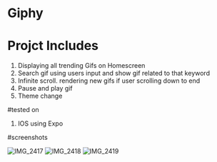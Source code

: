 # Giphy

# Projct Includes
1. Displaying all trending Gifs on Homescreen
2. Search gif using users input and show gif related to that keyword
3. Infinite scroll. rendering new gifs if user scrolling down to end
4. Pause and play gif
5. Theme change

#tested on
1. IOS using Expo

#screenshots

![IMG_2417](https://user-images.githubusercontent.com/40644611/213679507-bccd126d-741d-4a81-94df-827b4baa9869.PNG)
![IMG_2418](https://user-images.githubusercontent.com/40644611/213679473-bcc92f14-efed-4567-a406-11d4640ed13e.PNG)
![IMG_2419](https://user-images.githubusercontent.com/40644611/213679396-399bf96f-4acb-464c-9c40-78eed009b4a6.PNG)

